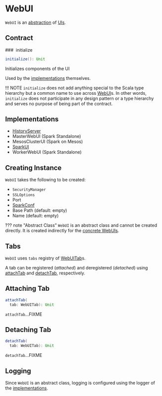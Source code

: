 # WebUI

`WebUI` is an [abstraction](#contract) of [UIs](#implementations).

## Contract

### <span id="initialize"> initialize

```scala
initialize(): Unit
```

Initializes components of the UI

Used by the [implementations](#implementations) themselves.

!!! NOTE
    `initialize` does not add anything special to the Scala type hierarchy but a common name to use across [WebUI](#implementations)s.
    In other words, `initialize` does not participate in any design pattern or a type hierarchy and serves no purpose of being part of the contract.

## Implementations

* [HistoryServer](../history-server/HistoryServer.md)
* MasterWebUI (Spark Standalone)
* MesosClusterUI (Spark on Mesos)
* [SparkUI](SparkUI.md)
* WorkerWebUI (Spark Standalone)

## Creating Instance

`WebUI` takes the following to be created:

* <span id="securityManager"> `SecurityManager`
* <span id="sslOptions"> `SSLOptions`
* <span id="port"> Port
* <span id="conf"> [SparkConf](../SparkConf.md)
* <span id="basePath"> Base Path (default: empty)
* <span id="name"> Name (default: empty)

??? note "Abstract Class"
    `WebUI` is an abstract class and cannot be created directly. It is created indirectly for the [concrete WebUIs](#implementations).

## <span id="tabs"><span id="getTabs"> Tabs

`WebUI` uses `tabs` registry of [WebUITab](WebUITab.md)s.

A tab can be registered (_attached_) and deregistered (_detached_) using [attachTab](#attachTab) and [detachTab](#detachTab), respectively.

## <span id="attachTab"> Attaching Tab

```scala
attachTab(
  tab: WebUITab): Unit
```

`attachTab`...FIXME

## <span id="detachTab"> Detaching Tab

```scala
detachTab(
  tab: WebUITab): Unit
```

`detachTab`...FIXME

## Logging

Since `WebUI` is an abstract class, logging is configured using the logger of the [implementations](#implementations).
